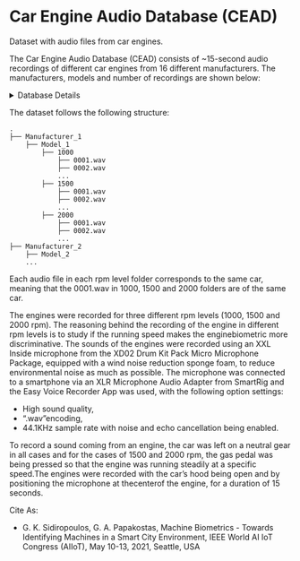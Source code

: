 # Car Engine Audio Database (CEAD)
Dataset with audio files from car engines.

The Car Engine Audio Database (CEAD) consists of ~15-second audio recordings of different car engines from 16 different manufacturers. The manufacturers, models and number of recordings are shown below:

<details><summary>
Database Details
</summary>

Manufacturer  | Model         | Recordings
------------- | ------------- | :----------:
Alpha Romeo   | Giulietta     | 1
BMW           | 116           | 1
&nbsp;        | 520i          | 1
&nbsp;        | x6            | 1
Chevrolett    | Lacetti       | 1
&nbsp;        | Spark         | 3
Citroen       | C3            | 2
&nbsp;        | C4            | 2
&nbsp;        | Saxo          | 2
&nbsp;        | C2            | 1
&nbsp;        | Berlingo      | 1
&nbsp;        | Saxo          | 2
Daewoo        | Matiz         | 1
Fiat          | Panda         | 4
&nbsp;        | Punto         | 3
&nbsp;        | Doblo         | 1
Ford          | Fiesta        | 2
&nbsp;        | Focus         | 3
&nbsp;        | KA            | 1
&nbsp;        | Modeo         | 1
Hyundai       | Atos          | 1
&nbsp;        | i20           | 1
Opel          | Astra         | 6
&nbsp;        | Corsa         | 4
&nbsp;        | Vectra        | 1
Peugeot       | 206           | 2
&nbsp;        | 307           | 3
Renault       | Megane        | 2
&nbsp;        | Twingo        | 2
Seat          | Ibiza         | 1
Skoda         | Octavia       | 1
Suzuki        | Grand Vitara  | 2
Toyota        | Yaris         | 1
VolksWagen    | Polo 1.4      | 1

</details>


The dataset follows the following structure: 
```
.
├── Manufacturer_1
    ├── Model_1
        ├── 1000
            ├── 0001.wav
            ├── 0002.wav
            ...
        ├── 1500
            ├── 0001.wav
            ├── 0002.wav
            ...
        ├── 2000
            ├── 0001.wav
            ├── 0002.wav
            ...
├── Manufacturer_2
    ├── Model_2
    ...
```
Each audio file in each rpm level folder corresponds to the same car, meaning that the 0001.wav in 1000, 1500 and 2000 folders are of the same car.

The  engines  were  recorded  for three different rpm levels (1000, 1500 and 2000 rpm). The reasoning  behind the recording of the  engine  in  different rpm levels is to study if the running speed makes the enginebiometric more discriminative. The sounds of the engines were recorded using an XXL Inside  microphone  from  the  XD02  Drum  Kit  Pack  Micro Microphone   Package,   equipped   with   a   wind   noise reduction  sponge  foam, to  reduce  environmental  noise  as much  as possible. The  microphone  was  connected  to  a smartphone via an XLR Microphone Audio Adapter from SmartRig and the Easy Voice Recorder App was used, with the  following option  settings:

* High sound quality, 
* “.wav”encoding,   
* 44.1KHz   sample   rate   with   noise   and   echo cancellation being enabled. 

To record a sound coming from an engine, the car was left on a neutral gear in all cases and for the cases of 1500 and 2000 rpm, the gas pedal was being pressed so that the engine  was running  steadily at a specific speed.The engines were recorded with the car’s hood being open and by positioning the microphone at thecenterof the engine, for a duration of 15 seconds.

Cite As:

* G. K. Sidiropoulos, G. A. Papakostas, Machine Biometrics - Towards Identifying Machines in a Smart City Environment, IEEE World AI IoT Congress (AIIoT), May 10-13, 2021, Seattle, USA
